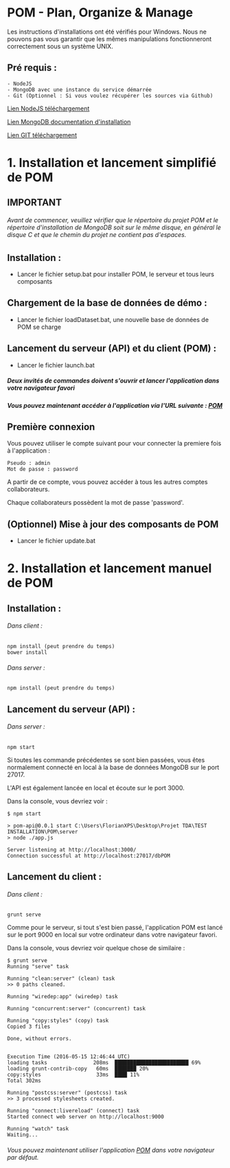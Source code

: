 # POM - Plan, Organize & Manage

Les instructions d'installations ont été vérifiés pour Windows.
Nous ne pouvons pas vous garantir que les mêmes manipulations fonctionneront correctement
sous un système UNIX.
 
## Pré requis :
	- NodeJS
	- MongoDB avec une instance du service démarrée
	- Git (Optionnel : Si vous voulez récupérer les sources via Github)

[Lien NodeJS téléchargement](https://nodejs.org/en/)

[Lien MongoDB documentation d'installation](https://docs.mongodb.com/manual/tutorial/install-mongodb-on-windows/)

[Lien GIT téléchargement](https://git-scm.com/download/win)

# 1. Installation et lancement simplifié de POM

## IMPORTANT
###### Avant de commencer, veuillez vérifier que le répertoire du projet POM et le répertoire d'installation de MongoDB soit sur le même disque, en général le disque C et que le chemin du projet ne contient pas d'espaces.

## Installation :	
- Lancer le fichier setup.bat pour installer POM, le serveur et tous leurs composants

## Chargement de la base de données de démo :
- Lancer le fichier loadDataset.bat, une nouvelle base de données de POM se charge

## Lancement du serveur (API) et du client (POM) :
- Lancer le fichier launch.bat

##### Deux invités de commandes doivent s'ouvrir et lancer l'application dans votre navigateur favori
##### Vous pouvez maintenant accéder à l'application via l'URL suivante : [POM](http://localhost:9000)

## Première connexion
Vous pouvez utiliser le compte suivant pour vour connecter la premiere fois à l'application :

    Pseudo : admin
    Mot de passe : password

A partir de ce compte, vous pouvez accéder à tous les autres comptes collaborateurs.

Chaque collaborateurs possèdent la mot de passe 'password'.

## (Optionnel) Mise à jour des composants de POM
- Lancer le fichier update.bat

# 2. Installation et lancement manuel de POM
	
## Installation :
###### Dans client :
	npm install (peut prendre du temps)
	bower install

###### Dans server :
	npm install (peut prendre du temps)
		
## Lancement du serveur (API) :
###### Dans server :
	npm start
		
Si toutes les commande précédentes se sont bien passées, vous êtes normalement connecté en local à la base de données MongoDB sur le port 27017.

L'API est également lancée en local et écoute sur le port 3000.
	
Dans la console, vous devriez voir :
```
$ npm start

> pom-api@0.0.1 start C:\Users\FlorianXPS\Desktop\Projet TDA\TEST INSTALLATION\POM\server
> node ./app.js

Server listening at http://localhost:3000/
Connection successful at http://localhost:27017/dbPOM
```
	
## Lancement du client :
###### Dans client :
	grunt serve
		
Comme pour le serveur, si tout s'est bien passé, l'application POM est lancé sur le port 9000 en local sur votre ordinateur dans votre navigateur favori.
	
Dans la console, vous devriez voir quelque chose de similaire : 
```
$ grunt serve
Running "serve" task

Running "clean:server" (clean) task
>> 0 paths cleaned.

Running "wiredep:app" (wiredep) task

Running "concurrent:server" (concurrent) task

Running "copy:styles" (copy) task
Copied 3 files

Done, without errors.


Execution Time (2016-05-15 12:46:44 UTC)
loading tasks               208ms  ████████████████████████ 69%
loading grunt-contrib-copy   60ms  ███████ 20%
copy:styles                  33ms  ████ 11%
Total 302ms

Running "postcss:server" (postcss) task
>> 3 processed stylesheets created.

Running "connect:livereload" (connect) task
Started connect web server on http://localhost:9000

Running "watch" task
Waiting...
```
		
###### Vous pouvez maintenant utiliser l'application [POM](http://localhost:9000) dans votre navigateur par défaut.
